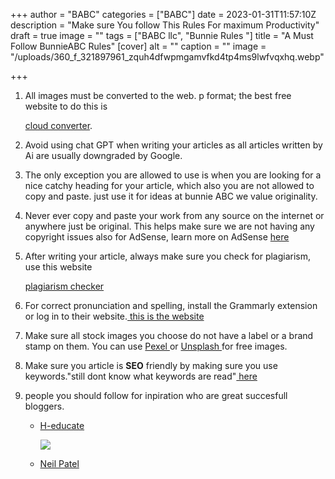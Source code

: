 +++
author = "BABC"
categories = ["BABC"]
date = 2023-01-31T11:57:10Z
description = "Make sure You follow This Rules For maximum Productivity"
draft = true
image = ""
tags = ["BABC llc", "Bunnie Rules "]
title = "A Must Follow BunnieABC Rules"
[cover]
alt = ""
caption = ""
image = "/uploads/360_f_321897961_zquh4dfwpmgamvfkd4tp4ms9lwfvqxhq.webp"

+++
1. All images must be converted to the web. p format; the best free website to do this is

   [cloud converter](https://cloudconvert.com/).
2. Avoid using chat GPT when writing your articles as all articles written by Ai are usually downgraded by Google.
3. The only exception you are allowed to use is when you are looking for a nice catchy heading for your article, which also you are not allowed to copy and paste. just use it for ideas at bunnie ABC we value originality.
4. Never ever copy and paste your work from any source on the internet or anywhere just be original. This helps make sure we are not having any copyright issues also for AdSense, learn more on AdSense [here](https://www.google.com/adsense/start/)
5. After writing your article, always make sure you check for plagiarism, use this website

   [plagiarism checker ](https://www.check-plagiarism.com/)
6. For correct pronunciation and spelling, install the Grammarly extension or log in to their website.[ this is the website](https://www.grammarly.com/)
7. Make sure all stock images you choose do not have a label or a brand stamp on them. You can use [Pexel ](https://www.pexels.com/)or [Unsplash ](https://unsplash.com/)for free images.
8. Make sure you article is **SEO** friendly by making sure you use keywords."still dont know what keywords are read"[ here ]()
9. people you should follow for inpiration  who are great succesfull bloggers.
   * [H-educate](https://h-educate.com/)

     ![](/uploads/popup-me.png)
   * [Neil Patel](https://neilpatel.com/)